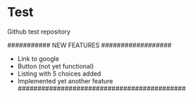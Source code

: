 # Test
Github test repository

########### NEW FEATURES ##################

- Link to google 
- Button (not yet functional)
- Listing with 5 choices added
- Implemented yet another feature
###########################################
